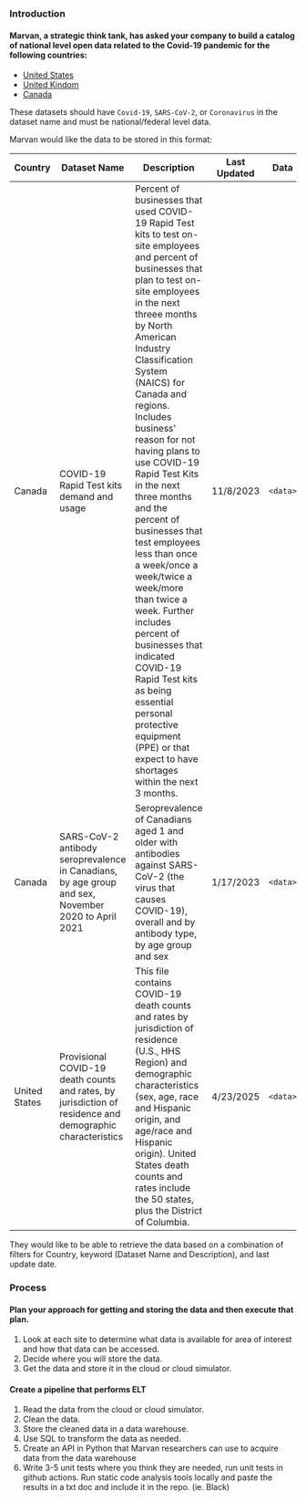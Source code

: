 ### Introduction

#### Marvan, a strategic think tank, has asked your company to build a catalog of **national** level open data related to the Covid-19 pandemic for the following countries:
- [United States](https://catalog.data.gov/dataset/?q=&sort=views_recent+desc&ext_location=United+States&ext_bbox=-124.733253%2C24.544245%2C-66.954811%2C49.388611&ext_prev_extent=) 
- [United Kindom](https://www.data.gov.uk/)
- [Canada](https://search.open.canada.ca/opendata/)

These datasets should have `Covid-19`, `SARS-CoV-2`, or `Coronavirus` in the dataset name and must be national/federal level data.
  

Marvan would like the data to be stored in this format:    

| Country | Dataset Name | Description | Last Updated | Data |    
| ------ | ------- | ------- | -------- | ---------- |
| Canada  | COVID-19 Rapid Test kits demand and usage | Percent of businesses that used COVID-19 Rapid Test kits to test on-site employees and percent of businesses that plan to test on-site employees in the next threee months by North American Industry Classification System (NAICS) for Canada and regions. Includes business' reason for not having plans to use COVID-19 Rapid Test Kits in the next three months and the percent of businesses that test employees less than once a week/once a week/twice a week/more than twice a week. Further includes percent of businesses that indicated COVID-19 Rapid Test kits as being essential personal protective equipment (PPE) or that expect to have shortages within the next 3 months. | 11/8/2023 | `<data>`
| Canada | SARS-CoV-2 antibody seroprevalence in Canadians, by age group and sex, November 2020 to April 2021 | Seroprevalence of Canadians aged 1 and older with antibodies against SARS-CoV-2 (the virus that causes COVID-19), overall and by antibody type, by age group and sex | 1/17/2023 | `<data>` |
| United States | Provisional COVID-19 death counts and rates, by jurisdiction of residence and demographic characteristics | This file contains COVID-19 death counts and rates by jurisdiction of residence (U.S., HHS Region) and demographic characteristics (sex, age, race and Hispanic origin, and age/race and Hispanic origin). United States death counts and rates include the 50 states, plus the District of Columbia. | 4/23/2025 | `<data>`

They would like to be able to retrieve the data based on a combination of filters for Country, keyword (Dataset Name and Description), and last update date.

### Process

#### Plan your approach for getting and storing the data and then execute that plan.
1. Look at each site to determine what data is available for area of interest and how that data can be accessed.
2. Decide where you will store the data.
4. Get the data and store it in the cloud or cloud simulator.

#### Create a pipeline that performs ELT
1. Read the data from the cloud or cloud simulator. 
2. Clean the data.
3. Store the cleaned data in a data warehouse.
4. Use SQL to transform the data as needed.
5. Create an API in Python that Marvan researchers can use to acquire data from the data warehouse
6. Write 3-5 unit tests where you think they are needed, run unit tests in github actions. Run static code analysis tools locally and paste the results in a txt doc and include it in the repo.  (ie. Black) 


